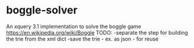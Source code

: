 # boggle-solver
An xquery 3.1 implementation to solve the boggle game https://en.wikipedia.org/wiki/Boggle
TODO: 
  -separate the step for building the trie from the xml dict
  -save the trie - ex. as json - for reuse
